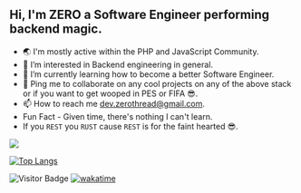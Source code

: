 ## Hi, I'm ZERO a Software Engineer performing backend magic.

<!-- - 💻 I use: `JavaScript`, `TypeScript`,`PHP`, `Laravel`, `Lumen`, `Node JS`, `Express`, `Git`, `MySQL`, `MongoDB`, `Redis`, `Apache`, `Nginx`, `PostgresSQL`, `Heroku`, `Digital Ocean`, `GitHub Actions`. -->
- 🌏 I'm mostly active within the PHP and JavaScript Community.
- 👀 I’m interested in Backend engineering in general.
- 🚀 I’m currently learning how to become a better Software Engineer.
- 🤝 Ping me to collaborate on any cool projects on any of the above stack or if you want to get wooped in PES or FIFA 😎.
- 📫 How to reach me dev.zerothread@gmail.com.
- Fun Fact - Given time, there's nothing I can't learn.
- If you `REST` you `RUST` cause `REST` is for the faint hearted 😎.


 <img align="center" src="https://github-readme-stats.vercel.app/api?username=codewithdiv&show_icons=true&theme=algolia&count_private=true&line_height=27">
<p align='center'>
    
<!-- ![Top Langs](https://github-readme-stats.vercel.app/api/top-langs/?username=ZeroThread&theme=algolia) -->
<!--   [![Top Langs](https://github-readme-stats.vercel.app/api/top-langs/?username=ZeroThread&hide=vue,html,css,pug)](https://github.com/ZeroThread/github-readme-stats) -->
  
  [![Top Langs](https://github-readme-stats.vercel.app/api/top-langs/?username=codewithdiv&theme=algolia&langs_count=10&layout=compact)](https://github.com/codewithdiv/github-readme-stats)
    
    
![Visitor Badge](https://visitor-badge.laobi.icu/badge?page_id=codewithdiv)
[![wakatime](https://wakatime.com/badge/user/e045c475-1441-4df4-87fa-b18630ebfa69.svg)](https://wakatime.com/@e045c475-1441-4df4-87fa-b18630ebfa69)
</p>

<!---
ZeroThread/ZeroThread is a ✨ special ✨ repository because its `README.md` (this file) appears on your GitHub profile.
You can click the Preview link to take a look at your changes.
--->
